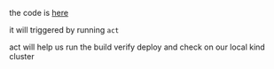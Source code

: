 the code is [here](../.github/workflows/ci.yaml)

it will triggered by running `act`

act will help us run the build verify deploy and check on our local kind cluster
